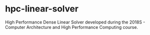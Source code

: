 # hpc-linear-solver
High Performance Dense Linear Solver developed during the 2018S - Computer Architecture and High Performance Computing course.
